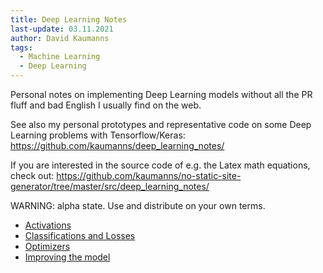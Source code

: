 ```yaml
---
title: Deep Learning Notes
last-update: 03.11.2021
author: David Kaumanns
tags:
  - Machine Learning
  - Deep Learning
---
```


Personal notes on implementing Deep Learning models without all the PR fluff and bad English I usually find on the web.

See also my personal prototypes and representative code on some Deep Learning problems with Tensorflow/Keras:
<https://github.com/kaumanns/deep_learning_notes/>

If you are interested in the source code of e.g. the Latex math equations, check out:
<https://github.com/kaumanns/no-static-site-generator/tree/master/src/deep_learning_notes/>

WARNING: alpha state. Use and distribute on your own terms.

- [Activations](activations)
- [Classifications and Losses](classifications_and_losses)
- [Optimizers](optimizers)
- [Improving the model](improving_the_model)
